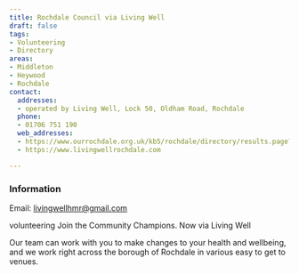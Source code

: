 ```yaml
---
title: Rochdale Council via Living Well
draft: false
tags:
- Volunteering
- Directory
areas:
- Middleton
- Heywood
- Rochdale
contact:
  addresses:
  - operated by Living Well, Lock 50, Oldham Road, Rochdale
  phone:
  - 01706 751 190
  web_addresses:
  - https://www.ourrochdale.org.uk/kb5/rochdale/directory/results.page?qt=volunteering&term=&sorttype=relevance
  - https://www.livingwellrochdale.com

---
```


### Information

Email:  livingwellhmr@gmail.com

volunteering
Join the Community Champions. Now via Living Well

Our team can work with you to make changes to your
 health and wellbeing, and we work right across the
  borough of Rochdale in various easy to get to venues.